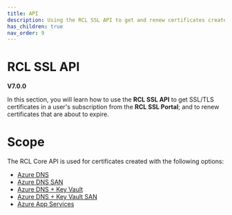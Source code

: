 ```yaml
---
title: API
description: Using the RCL SSL API to get and renew certificates created in the RCL SSL portal
has_children: true
nav_order: 9
---
```


# RCL SSL API
**V7.0.0**

In this section, you will learn how to use the **RCL SSL API** to get SSL/TLS certificates in a user's subscription from the **RCL SSL Portal**; and to renew certificates that are about to expire. 

# Scope

The RCL Core API is used for certificates created with the following options:

- [Azure DNS](../portal/azure-dns.md)
- [Azure DNS SAN](../portal/azure-dns-san.md)
- [Azure DNS + Key Vault](../portal/azure-keyvault.md)
- [Azure DNS + Key Vault SAN](../portal/azure-keyvault-san.md)
- [Azure App Services](../portal/azure-appservice.md)